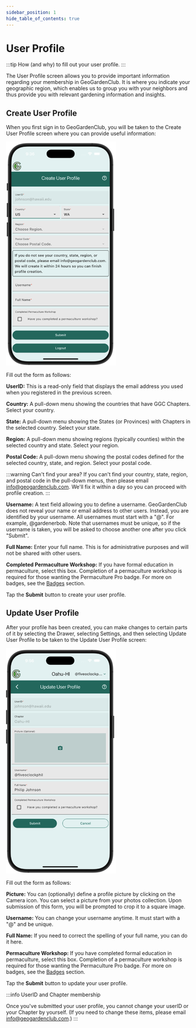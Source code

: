 ```yaml
---
sidebar_position: 1
hide_table_of_contents: true
---
```


# User Profile

:::tip How (and why) to fill out your user profile.
:::

The User Profile screen allows you to provide important information regarding your membership in GeoGardenClub. It is where you indicate your geographic region, which enables us to group you with your neighbors and thus provide you with relevant gardening information and insights. 

## Create User Profile

When you first sign in to GeoGardenClub, you will be taken to the Create User Profile screen where you can provide useful information:

<img width="300" src="/img/user-guide/create-user-profile.png"/>

Fill out the form as follows:

**UserID:** This is a read-only field that displays the email address you used when you registered in the previous screen.

**Country:** A pull-down menu showing the countries that have GGC Chapters. Select your country.

**State:** A pull-down menu showing the States (or Provinces) with Chapters in the selected country. Select your state.

**Region:** A pull-down menu showing regions (typically counties) within the selected country and state. Select your region.

**Postal Code:** A pull-down menu showing the postal codes defined for the selected country, state, and region. Select your postal code.

:::warning Can't find your area?
If you can't find your country, state, region, and postal code in the pull-down menus, then please email info@geogardenclub.com.  We'll fix it within a day so you can proceed with profile creation.
:::

**Username:** A text field allowing you to define a username. GeoGardenClub does not reveal your name or email address to other users. Instead, you are identified by your username. All usernames must start with a "@". For example, @gardenerbob.  Note that usernames must be unique, so if the username is taken, you will be asked to choose another one after you click "Submit".

**Full Name:** Enter your full name.  This is for administrative purposes and will not be shared with other users.

**Completed Permaculture Workshop:** If you have formal education in permaculture, select this box.  Completion of a permaculture workshop is required for those wanting the Permaculture Pro badge.  For more on badges, see the [Badges](/docs/user-guide/badges) section.

Tap the **Submit** button to create your user profile.

## Update User Profile

After your profile has been created, you can make changes to certain parts of it by selecting the Drawer, selecting Settings, and then selecting Update User Profile to be taken to the Update User Profile screen:


<img width="300" src="/img/user-guide/update-user-profile.png"/>

Fill out the form as follows:

**Picture:** You can (optionally) define a profile picture by clicking on the Camera icon.  You can select a picture from your photos collection. Upon submission of this form, you will be prompted to crop it to a square image.

**Username:** You can change your username anytime.  It must start with a "@" and be unique.

**Full Name:** If you need to correct the spelling of your full name, you can do it here.

**Permaculture Workshop:** If you have completed formal education in permaculture, select this box.  Completion of a permaculture workshop is required for those wanting the Permaculture Pro badge.  For more on badges, see the [Badges](/docs/user-guide/badges) section.

Tap the **Submit** button to update your user profile.

:::info UserID and Chapter membership  

Once you've submitted your user profile, you cannot change your userID or your Chapter by yourself. (If you need to change these items, please email info@geogardenclub.com.)
:::
